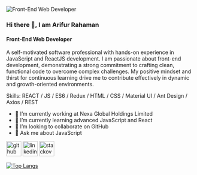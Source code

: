 ![Front-End Web Developer](https://media.licdn.com/dms/image/D5616AQFzD4HkBSzp2g/profile-displaybackgroundimage-shrink_350_1400/0/1690901297332?e=1696464000&v=beta&t=9NzHwuK52ABbyimocWnHwreXH4zGMJgmFqDuJAOELG0)
### Hi there 👋, I am Arifur Rahaman
#### Front-End Web Developer

A self-motivated software professional with hands-on experience in JavaScript and ReactJS development. I am
passionate about front-end development, demonstrating a strong commitment to crafting clean, functional code to overcome
complex challenges. My positive mindset and thirst for continuous learning drive me to contribute effectively in dynamic and
growth-oriented environments.

Skills: REACT / JS / ES6 / Redux / HTML / CSS / Material UI / Ant Design / Axios / REST

- 🔭 I’m currently working at Nexa Global Holdings Limited 
- 🌱 I’m currently learning advanced JavaScript and React 
- 👯 I’m looking to collaborate on GitHub 
- 💬 Ask me about JavaScript 


[<img src='https://cdn.jsdelivr.net/npm/simple-icons@3.0.1/icons/github.svg' alt='github' height='40'>](https://github.com/Arifur-Rahaman)  [<img src='https://cdn.jsdelivr.net/npm/simple-icons@3.0.1/icons/linkedin.svg' alt='linkedin' height='40'>](https://www.linkedin.com/in/https://www.linkedin.com/in/arifur-rahaman-ars/)  [<img src='https://cdn.jsdelivr.net/npm/simple-icons@3.0.1/icons/stackoverflow.svg' alt='stackoverflow' height='40'>](https://stackoverflow.com/users/https://stackoverflow.com/users/20097686/arifur-rahaman?tab=profile)  

[![Top Langs](https://github-readme-stats.vercel.app/api/top-langs/?username=Arifur-Rahaman)](https://github.com/anuraghazra/github-readme-stats)


